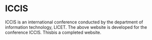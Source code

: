 # ICCIS
ICCIS is an international conference conducted by the department of information technology, LICET.  The above website is developed for the conference ICCIS.  Thisbis a completed website.   
